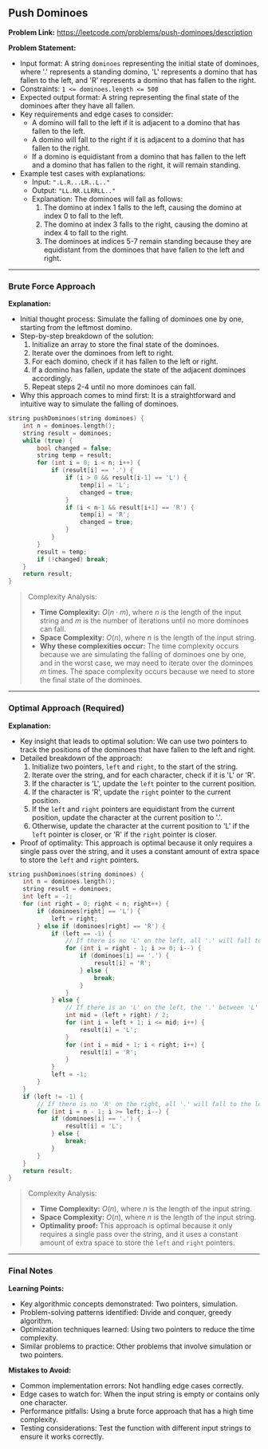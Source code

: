 ## Push Dominoes
**Problem Link:** https://leetcode.com/problems/push-dominoes/description

**Problem Statement:**
- Input format: A string `dominoes` representing the initial state of dominoes, where '.' represents a standing domino, 'L' represents a domino that has fallen to the left, and 'R' represents a domino that has fallen to the right.
- Constraints: `1 <= dominoes.length <= 500`
- Expected output format: A string representing the final state of the dominoes after they have all fallen.
- Key requirements and edge cases to consider:
  - A domino will fall to the left if it is adjacent to a domino that has fallen to the left.
  - A domino will fall to the right if it is adjacent to a domino that has fallen to the right.
  - If a domino is equidistant from a domino that has fallen to the left and a domino that has fallen to the right, it will remain standing.
- Example test cases with explanations:
  - Input: `".L.R...LR..L.."`
  - Output: `"LL.RR.LLRRLL.."`
  - Explanation: The dominoes will fall as follows:
    1. The domino at index 1 falls to the left, causing the domino at index 0 to fall to the left.
    2. The domino at index 3 falls to the right, causing the domino at index 4 to fall to the right.
    3. The dominoes at indices 5-7 remain standing because they are equidistant from the dominoes that have fallen to the left and right.

---

### Brute Force Approach

**Explanation:**
- Initial thought process: Simulate the falling of dominoes one by one, starting from the leftmost domino.
- Step-by-step breakdown of the solution:
  1. Initialize an array to store the final state of the dominoes.
  2. Iterate over the dominoes from left to right.
  3. For each domino, check if it has fallen to the left or right.
  4. If a domino has fallen, update the state of the adjacent dominoes accordingly.
  5. Repeat steps 2-4 until no more dominoes can fall.
- Why this approach comes to mind first: It is a straightforward and intuitive way to simulate the falling of dominoes.

```cpp
string pushDominoes(string dominoes) {
    int n = dominoes.length();
    string result = dominoes;
    while (true) {
        bool changed = false;
        string temp = result;
        for (int i = 0; i < n; i++) {
            if (result[i] == '.') {
                if (i > 0 && result[i-1] == 'L') {
                    temp[i] = 'L';
                    changed = true;
                }
                if (i < n-1 && result[i+1] == 'R') {
                    temp[i] = 'R';
                    changed = true;
                }
            }
        }
        result = temp;
        if (!changed) break;
    }
    return result;
}
```

> Complexity Analysis:
> - **Time Complexity:** $O(n \cdot m)$, where $n$ is the length of the input string and $m$ is the number of iterations until no more dominoes can fall.
> - **Space Complexity:** $O(n)$, where $n$ is the length of the input string.
> - **Why these complexities occur:** The time complexity occurs because we are simulating the falling of dominoes one by one, and in the worst case, we may need to iterate over the dominoes $m$ times. The space complexity occurs because we need to store the final state of the dominoes.

---

### Optimal Approach (Required)

**Explanation:**
- Key insight that leads to optimal solution: We can use two pointers to track the positions of the dominoes that have fallen to the left and right.
- Detailed breakdown of the approach:
  1. Initialize two pointers, `left` and `right`, to the start of the string.
  2. Iterate over the string, and for each character, check if it is 'L' or 'R'.
  3. If the character is 'L', update the `left` pointer to the current position.
  4. If the character is 'R', update the `right` pointer to the current position.
  5. If the `left` and `right` pointers are equidistant from the current position, update the character at the current position to '.'.
  6. Otherwise, update the character at the current position to 'L' if the `left` pointer is closer, or 'R' if the `right` pointer is closer.
- Proof of optimality: This approach is optimal because it only requires a single pass over the string, and it uses a constant amount of extra space to store the `left` and `right` pointers.

```cpp
string pushDominoes(string dominoes) {
    int n = dominoes.length();
    string result = dominoes;
    int left = -1;
    for (int right = 0; right < n; right++) {
        if (dominoes[right] == 'L') {
            left = right;
        } else if (dominoes[right] == 'R') {
            if (left == -1) {
                // If there is no 'L' on the left, all '.' will fall to the right
                for (int i = right - 1; i >= 0; i--) {
                    if (dominoes[i] == '.') {
                        result[i] = 'R';
                    } else {
                        break;
                    }
                }
            } else {
                // If there is an 'L' on the left, the '.' between 'L' and 'R' will be 'L' or 'R' based on the distance
                int mid = (left + right) / 2;
                for (int i = left + 1; i <= mid; i++) {
                    result[i] = 'L';
                }
                for (int i = mid + 1; i < right; i++) {
                    result[i] = 'R';
                }
            }
            left = -1;
        }
    }
    if (left != -1) {
        // If there is no 'R' on the right, all '.' will fall to the left
        for (int i = n - 1; i >= left; i--) {
            if (dominoes[i] == '.') {
                result[i] = 'L';
            } else {
                break;
            }
        }
    }
    return result;
}
```

> Complexity Analysis:
> - **Time Complexity:** $O(n)$, where $n$ is the length of the input string.
> - **Space Complexity:** $O(n)$, where $n$ is the length of the input string.
> - **Optimality proof:** This approach is optimal because it only requires a single pass over the string, and it uses a constant amount of extra space to store the `left` and `right` pointers.

---

### Final Notes

**Learning Points:**
- Key algorithmic concepts demonstrated: Two pointers, simulation.
- Problem-solving patterns identified: Divide and conquer, greedy algorithm.
- Optimization techniques learned: Using two pointers to reduce the time complexity.
- Similar problems to practice: Other problems that involve simulation or two pointers.

**Mistakes to Avoid:**
- Common implementation errors: Not handling edge cases correctly.
- Edge cases to watch for: When the input string is empty or contains only one character.
- Performance pitfalls: Using a brute force approach that has a high time complexity.
- Testing considerations: Test the function with different input strings to ensure it works correctly.